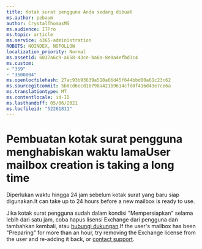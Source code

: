```yaml
---
title: Kotak surat pengguna Anda sedang dibuat
ms.author: pebaum
author: CrystalThomasMS
ms.audience: ITPro
ms.topic: article
ms.service: o365-administration
ROBOTS: NOINDEX, NOFOLLOW
localization_priority: Normal
ms.assetid: 6037a6c9-a658-43ce-ba6a-8e0a4efbd3c4
ms.custom:
- "359"
- "3500004"
ms.openlocfilehash: 27ac93b93639a518a66d45f644bbd80a61c23c62
ms.sourcegitcommit: 5b0cd6ecd16798a421b9614cfd0f416d43e7ce6a
ms.translationtype: MT
ms.contentlocale: id-ID
ms.lasthandoff: 05/06/2021
ms.locfileid: "52261811"
---
```

# <a name="user-mailbox-creation-is-taking-a-long-time"></a><span data-ttu-id="0ce2e-102">Pembuatan kotak surat pengguna menghabiskan waktu lama</span><span class="sxs-lookup"><span data-stu-id="0ce2e-102">User mailbox creation is taking a long time</span></span>

<span data-ttu-id="0ce2e-103">Diperlukan waktu hingga 24 jam sebelum kotak surat yang baru siap digunakan.</span><span class="sxs-lookup"><span data-stu-id="0ce2e-103">It can take up to 24 hours before a new mailbox is ready to use.</span></span>
  
<span data-ttu-id="0ce2e-104">Jika kotak surat pengguna sudah dalam kondisi "Mempersiapkan" selama lebih dari satu jam, coba hapus lisensi Exchange dari pengguna dan tambahkan kembali, atau [hubungi dukungan](/microsoft-365/admin/contact-support-for-business-products?tabs=online).</span><span class="sxs-lookup"><span data-stu-id="0ce2e-104">If the user's mailbox has been "Preparing" for more than an hour, try removing the Exchange license from the user and re-adding it back, or [contact support](/microsoft-365/admin/contact-support-for-business-products?tabs=online).</span></span>
